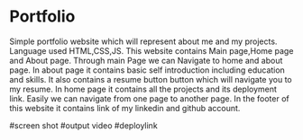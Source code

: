 # Portfolio
Simple portfolio website which will represent about me and my projects. Language used HTML,CSS,JS. This website contains Main page,Home page and About page. Through main Page we can Navigate to home and about page. In about page it contains basic self introduction including education and skills. It also contains a resume button button which will navigate you to my resume.
In home page it contains all the projects and its deployment link. Easily we can navigate from one page to another page. In the footer of this website it contains link of my linkedin and github account.


#screen shot
#output video
#deploylink
